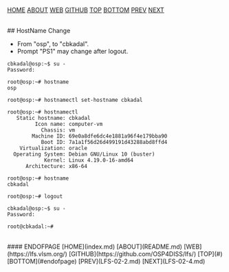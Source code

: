 ---
---

[HOME](index.md)
[ABOUT](README.md)
[WEB](https://lfs.vlsm.org/)
[GITHUB](https://github.com/OSP4DISS/lfs/)
[TOP](#)
[BOTTOM](#endofpage)
[PREV](LFS-02-2.md)
[NEXT](LFS-02-4.md)

<br>
## HostName Change

* From "osp", to "cbkadal".
* Prompt "PS1" may change after logout.

```
cbkadal@osp:~$ su -
Password: 

root@osp:~# hostname
osp

root@osp:~# hostnamectl set-hostname cbkadal

root@osp:~# hostnamectl
   Static hostname: cbkadal
         Icon name: computer-vm
           Chassis: vm
        Machine ID: 69e0a8dfe6dc4e1881a96f4e179bba90
           Boot ID: 7a1a1f56d26d499191d43288abd8ffd4
    Virtualization: oracle
  Operating System: Debian GNU/Linux 10 (buster)
            Kernel: Linux 4.19.0-16-amd64
      Architecture: x86-64

root@osp:~# hostname
cbkadal

root@osp:~# logout

cbkadal@osp:~$ su -
Password: 

root@cbkadal:~#

```


<br>
#### ENDOFPAGE
[HOME](index.md)
[ABOUT](README.md)
[WEB](https://lfs.vlsm.org/)
[GITHUB](https://github.com/OSP4DISS/lfs/)
[TOP](#)
[BOTTOM](#endofpage)
[PREV](LFS-02-2.md)
[NEXT](LFS-02-4.md)

<br>

